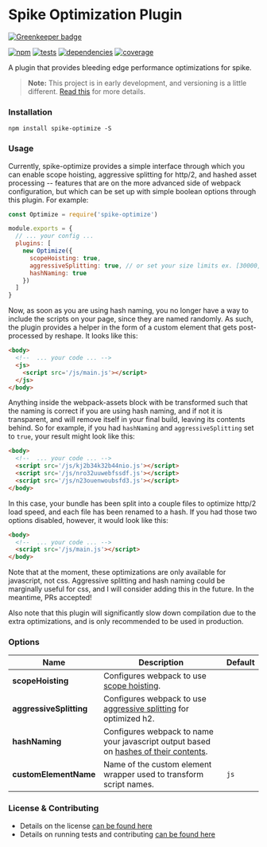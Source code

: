 # Spike Optimization Plugin

[![Greenkeeper badge](https://badges.greenkeeper.io/static-dev/spike-optimize.svg)](https://greenkeeper.io/)

[![npm](https://img.shields.io/npm/v/spike-optimize.svg?style=flat-square)](https://npmjs.com/package/spike-optimize)
[![tests](https://img.shields.io/travis/static-dev/spike-optimize.svg?style=flat-square)](https://travis-ci.org/static-dev/spike-optimize?branch=master)
[![dependencies](https://img.shields.io/david/static-dev/spike-optimize.svg?style=flat-square)](https://david-dm.org/static-dev/spike-optimize)
[![coverage](https://img.shields.io/codecov/c/github/static-dev/spike-optimize.svg?style=flat-square)](https://codecov.io/gh/static-dev/spike-optimize)

A plugin that provides bleeding edge performance optimizations for spike.

> **Note:** This project is in early development, and versioning is a little different. [Read this](http://markup.im/#q4_cRZ1Q) for more details.

### Installation

`npm install spike-optimize -S`

### Usage

Currently, spike-optimize provides a simple interface through which you can enable scope hoisting, aggressive splitting for http/2, and hashed asset processing -- features that are on the more advanced side of webpack configuration, but which can be set up with simple boolean options through this plugin. For example:

```js
const Optimize = require('spike-optimize')

module.exports = {
  // ... your config ...
  plugins: [
    new Optimize({
      scopeHoisting: true,
      aggressiveSplitting: true, // or set your size limits ex. [30000, 50000]
      hashNaming: true
    })
  ]
}
```

Now, as soon as you are using hash naming, you no longer have a way to include the scripts on your page, since they are named randomly. As such, the plugin provides a helper in the form of a custom element that gets post-processed by reshape. It looks like this:

```html
<body>
  <!--  ... your code ... -->
  <js>
    <script src='/js/main.js'></script>
  </js>
</body>
```

Anything inside the webpack-assets block with be transformed such that the naming is correct if you are using hash naming, and if not it is transparent, and will remove itself in your final build, leaving its contents behind. So for example, if you had `hashNaming` and `aggressiveSplitting` set to `true`, your result might look like this:

```html
<body>
  <!--  ... your code ... -->
  <script src='/js/kj2b34k32b44nio.js'></script>
  <script src='/js/nro32uuwebfssdf.js'></script>
  <script src='/js/n23ouenwoubsfd3.js'></script>
</body>
```

In this case, your bundle has been split into a couple files to optimize http/2 load speed, and each file has been renamed to a hash. If you had those two options disabled, however, it would look like this:

```html
<body>
  <!--  ... your code ... -->
  <script src='/js/main.js'></script>
</body>
```

Note that at the moment, these optimizations are only available for javascript, not css. Aggressive splitting and hash naming could be marginally useful for css, and I will consider adding this in the future. In the meantime, PRs accepted!

Also note that this plugin will significantly slow down compilation due to the extra optimizations, and is only recommended to be used in production.

### Options

| Name | Description | Default |
| ---- | ----------- | ------- |
| **scopeHoisting** | Configures webpack to use [scope hoisting](https://medium.com/webpack/brief-introduction-to-scope-hoisting-in-webpack-8435084c171f). | |
| **aggressiveSplitting** | Configures webpack to use [aggressive splitting](https://medium.com/webpack/webpack-http-2-7083ec3f3ce6) for optimized h2. | |
| **hashNaming** | Configures webpack to name your javascript output based on [hashes of their contents](https://medium.com/@okonetchnikov/long-term-caching-of-static-assets-with-webpack-1ecb139adb95). | |
| **customElementName** | Name of the custom element wrapper used to transform script names. | `js` |

### License & Contributing

- Details on the license [can be found here](LICENSE.md)
- Details on running tests and contributing [can be found here](contributing.md)
